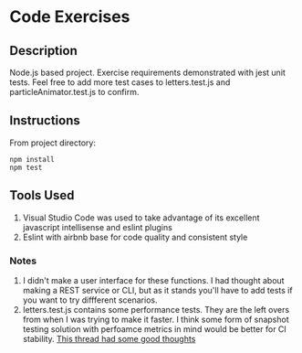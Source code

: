 # Code Exercises

## Description
Node.js based project. 
Exercise requirements demonstrated with jest unit tests.
Feel free to add more test cases to letters.test.js and particleAnimator.test.js to confirm.


## Instructions
From project directory:
```
npm install
npm test
```


## Tools Used
1. Visual Studio Code was used to take advantage of its excellent javascript intellisense and eslint plugins
2. Eslint with airbnb base for code quality and consistent style


### Notes
1. I didn't make a user interface for these functions. I had thought about making a REST service or CLI, but as it stands you'll have to add tests if you want to try diffferent scenarios.
2. letters.test.js contains some performance tests. They are the left overs from when I was trying to make it faster. I think some form of snapshot testing solution with perfoamce metrics in mind would be better for CI stability. [This thread had some good thoughts](https://github.com/facebook/jest/issues/2694)